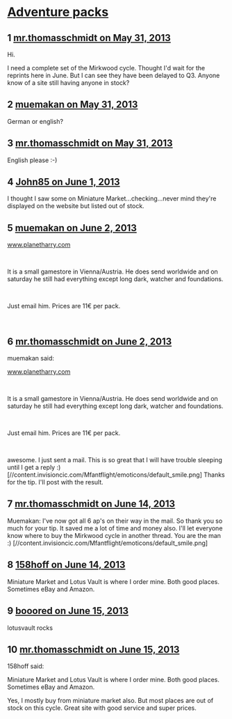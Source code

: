 # [Adventure packs](https://community.fantasyflightgames.com/topic/84549-adventure-packs/)

## 1 [mr.thomasschmidt on May 31, 2013](https://community.fantasyflightgames.com/topic/84549-adventure-packs/?do=findComment&comment=800555)

Hi.

I need a complete set of the Mirkwood cycle. Thought I'd wait for the reprints here in June. But I can see they have been delayed to Q3. Anyone know of a site still having anyone in stock?

## 2 [muemakan on May 31, 2013](https://community.fantasyflightgames.com/topic/84549-adventure-packs/?do=findComment&comment=800565)

German or english?                                   

## 3 [mr.thomasschmidt on May 31, 2013](https://community.fantasyflightgames.com/topic/84549-adventure-packs/?do=findComment&comment=800666)

English please :-)

## 4 [John85 on June 1, 2013](https://community.fantasyflightgames.com/topic/84549-adventure-packs/?do=findComment&comment=800943)

I thought I saw some on Miniature Market…checking…never mind they're displayed on the website but listed out of stock.

## 5 [muemakan on June 2, 2013](https://community.fantasyflightgames.com/topic/84549-adventure-packs/?do=findComment&comment=801035)

www.planetharry.com

 

It is a small gamestore in Vienna/Austria. He does send worldwide and on saturday he still had everything except long dark, watcher and foundations.

 

Just email him. Prices are 11€ per pack.

 

## 6 [mr.thomasschmidt on June 2, 2013](https://community.fantasyflightgames.com/topic/84549-adventure-packs/?do=findComment&comment=801098)

muemakan said:

www.planetharry.com

 

It is a small gamestore in Vienna/Austria. He does send worldwide and on saturday he still had everything except long dark, watcher and foundations.

 

Just email him. Prices are 11€ per pack.

 



awesome. I just sent a mail. This is so great that I will have trouble sleeping until I get a reply :) [//content.invisioncic.com/Mfantflight/emoticons/default_smile.png] Thanks for the tip. I'll post with the result.

## 7 [mr.thomasschmidt on June 14, 2013](https://community.fantasyflightgames.com/topic/84549-adventure-packs/?do=findComment&comment=803598)

Muemakan: I've now got all 6 ap's on their way in the mail. So thank you so much for your tip. It saved me a lot of time and money also. I'll let everyone know where to buy the Mirkwood cycle in another thread. You are the man :) [//content.invisioncic.com/Mfantflight/emoticons/default_smile.png]

## 8 [158hoff on June 14, 2013](https://community.fantasyflightgames.com/topic/84549-adventure-packs/?do=findComment&comment=803692)

Miniature Market and Lotus Vault is where I order mine. Both good places. Sometimes eBay and Amazon. 

## 9 [booored on June 15, 2013](https://community.fantasyflightgames.com/topic/84549-adventure-packs/?do=findComment&comment=803794)

lotusvault rocks

## 10 [mr.thomasschmidt on June 15, 2013](https://community.fantasyflightgames.com/topic/84549-adventure-packs/?do=findComment&comment=803804)

158hoff said:

Miniature Market and Lotus Vault is where I order mine. Both good places. Sometimes eBay and Amazon. 



Yes, I mostly buy from miniature market also. But most places are out of stock on this cycle. Great site with good service and super prices. 

